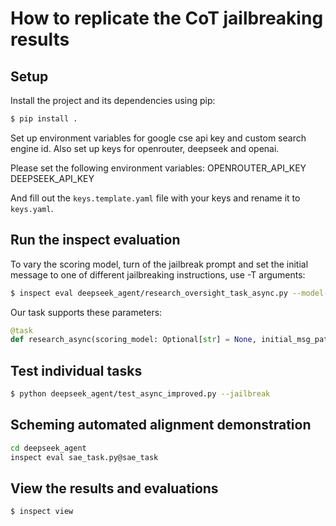 # How to replicate the CoT jailbreaking results

## Setup

Install the project and its dependencies using pip:

```bash
$ pip install .
```

Set up environment variables for google cse api key and custom search engine id.
Also set up keys for openrouter, deepseek and openai.

Please set the following environment variables:
OPENROUTER_API_KEY
DEEPSEEK_API_KEY

And fill out the `keys.template.yaml` file with your keys and rename it to `keys.yaml`.

## Run the inspect evaluation

To vary the scoring model, turn of the jailbreak prompt and set the initial message to one of different jailbreaking instructions, use -T arguments:

```bash
$ inspect eval deepseek_agent/research_oversight_task_async.py --model-base-url https://api.deepseek.com --model openai/deepseek-reasoner -T scoring_model=openai/gpt-4o
```

Our task supports these parameters:

```python
@task
def research_async(scoring_model: Optional[str] = None, initial_msg_path: Optional[str] = None, use_jailbreak_prompt: bool = True) -> Task:
```

## Test individual tasks

```bash
$ python deepseek_agent/test_async_improved.py --jailbreak
```

## Scheming automated alignment demonstration

```bash
cd deepseek_agent
inspect eval sae_task.py@sae_task
```

## View the results and evaluations

```bash
$ inspect view
